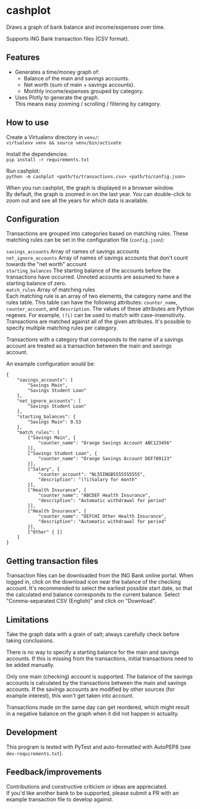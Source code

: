 # cashplot

Draws a graph of bank balance and income/expenses over time.

Supports ING Bank transaction files (CSV format).

## Features

- Generates a time/money graph of:
  - Balance of the main and savings accounts.
  - Net worth (sum of main + savings accounts).
  - Monthly income/expenses grouped by category.
- Uses Plotly to generate the graph.  
  This means easy zooming / scrolling / filtering by category.

## How to use

Create a Virtualenv directory in `venv/`:  
`virtualenv venv && source venv/bin/activate`

Install the dependencies:  
`pip install -r requirements.txt`

Run cashplot:  
`python -m cashplot <path/to/transactions.csv> <path/to/config.json>`

When you run cashplot, the graph is displayed in a browser window.  
By default, the graph is zoomed in on the last year. You can double-click to
zoom out and see all the years for which data is available.

## Configuration

Transactions are grouped into categories based on matching rules.
These matching rules can be set in the configuration file (`config.json`):

`savings_accounts` Array of names of savings accounts  
`net_ignore_accounts` Array of names of savings accounts that don't count
towards the "net worth" account  
`starting_balances` The starting balance of the accounts before the
transactions have occurred. Unnoted accounts are assumed to have a starting
balance of zero.  
`match_rules` Array of matching rules  
Each matching rule is an array of two elements, the category name and
the rules table. This table can have the following attributes:
`counter_name`, `counter_account`, and `description`. The values of these
attributes are Python regexes. For example, `(?i)` can be used to match with
case-insensitivity. Transactions are matched against all of the
given attributes.
It's possible to specify multiple matching rules per category.

Transactions with a category that corresponds to the name of a savings account
are treated as a transaction between the main and savings account.

An example configuration would be:
```
{
    "savings_accounts": [
        "Savings Main",
        "Savings Student Loan"
    ],
    "net_ignore_accounts": [
        "Savings Student Loan"
    ],
    "starting_balances": {
        "Savings Main": 0.53
    },
    "match_rules": [
        ["Savings Main", {
            "counter_name": "Orange Savings Account ABC123456"
        }],
        ["Savings Student Loan", {
            "counter_name": "Orange Savings Account DEF789123"
        }],
        ["Salary", {
            "counter_account": "NL55INGB5555555555",
            "description": "(?i)Salary for month"
        }],
        ["Health Insurance", {
            "counter_name": "ABCDEF Health Insurance",
            "description": "Automatic withdrawal for period"
        }],
        ["Health Insurance", {
            "counter_name": "DEFCHI Other Health Insurance",
            "description": "Automatic withdrawal for period"
        }],
        ["Other" { }]
    ]
}
```

## Getting transaction files

Transaction files can be downloaded from the ING Bank online portal. When
logged in, click on the download icon near the balance of the checking
account. It's recommended to select the earliest possible start date, so that
the calculated end balance corresponds to the current balance. Select
"Comma-separated CSV (English)" and click on "Download".

## Limitations

Take the graph data with a grain of salt; always carefully check before taking
conclusions.

There is no way to specify a starting balance for the main and savings
accounts. If this is missing from the transactions, initial transactions need
to be added manually.

Only one main (checking) account is supported. The balance of the
savings accounts is calculated by the transactions between the main and savings
accounts. If the savings accounts are modified by other sources (for example
interest), this won't get taken into account.

Transactions made on the same day can get reordered, which might result in a
negative balance on the graph when it did not happen in actuality.

## Development

This program is tested with PyTest and auto-formatted with AutoPEP8 (see
`dev-requirements.txt`).

## Feedback/improvements

Contributions and constructive criticism or ideas are appreciated.  
If you'd like another bank to be supported, please submit a PR with an example
transaction file to develop against.

